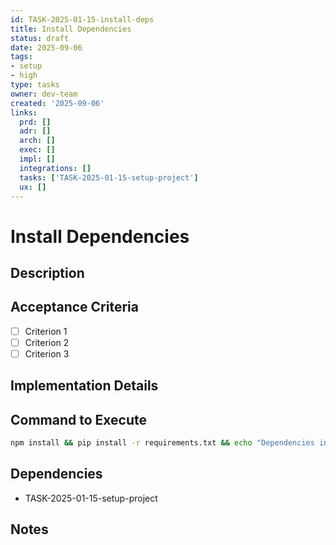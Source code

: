 ```yaml
---
id: TASK-2025-01-15-install-deps
title: Install Dependencies
status: draft
date: 2025-09-06
tags:
- setup
- high
type: tasks
owner: dev-team
created: '2025-09-06'
links:
  prd: []
  adr: []
  arch: []
  exec: []
  impl: []
  integrations: []
  tasks: ['TASK-2025-01-15-setup-project']
  ux: []
---
```


# Install Dependencies

## Description
<!-- Describe what this task accomplishes -->

## Acceptance Criteria
- [ ] Criterion 1
- [ ] Criterion 2
- [ ] Criterion 3

## Implementation Details
<!-- Describe how to implement this task -->

## Command to Execute
```bash
npm install && pip install -r requirements.txt && echo "Dependencies installed" > deps.log
```

## Dependencies
- TASK-2025-01-15-setup-project

## Notes
<!-- Additional notes, considerations, or context -->
